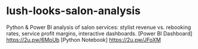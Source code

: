 # lush-looks-salon-analysis
Python &amp; Power BI analysis of salon services: stylist revenue vs. rebooking rates, service profit margins, interactive dashboards.
[Power BI Dashboard] https://2u.pw/6MoUb
[Python Notebook] https://2u.pw/JFoXM 
